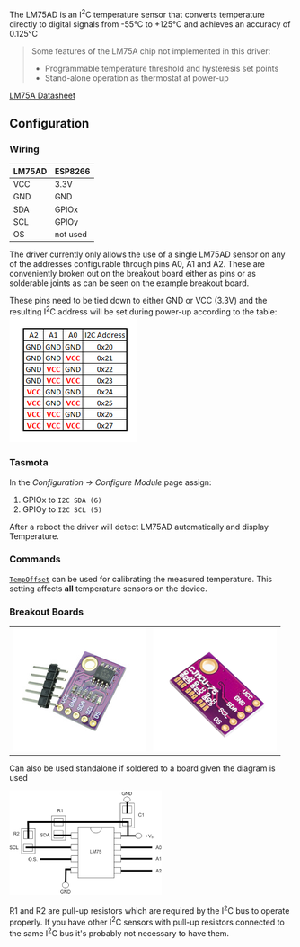 The LM75AD is an I<sup>2</sup>C temperature sensor that converts temperature directly to digital signals from -55°C to +125°C and achieves an accuracy of 0.125°C

>Some features of the LM75A chip not implemented in this driver:   
>-  Programmable temperature threshold and hysteresis set points 
>- Stand-alone operation as thermostat at power-up 

[LM75A Datasheet](https://www.nxp.com/docs/en/data-sheet/LM75A.pdf)

## Configuration
### Wiring
| LM75AD   | ESP8266 |
|---|---|
|VCC   |3.3V
|GND   |GND   
|SDA   | GPIOx
|SCL   | GPIOy
|OS    | not used

The driver currently only allows the use of a single LM75AD sensor on any of the addresses configurable through pins A0, A1 and A2. These are conveniently broken out on the breakout board either as pins or as solderable joints as can be seen on the example breakout board.

These pins need to be tied down to either GND or VCC (3.3V) and the resulting I<sup>2</sup>C address will be set during power-up according to the table: ![Address MAP](https://github.com/andrethomas/images/raw/master/lm75ad/Address_Map.png)

### Tasmota 
In the _Configuration -> Configure Module_ page assign:
1. GPIOx to `I2C SDA (6)`
2. GPIOy to `I2C SCL (5)`

After a reboot the driver will detect LM75AD automatically and display Temperature.

### Commands
[`TempOffset`](commands#tempoffset) can be used for calibrating the measured temperature. This setting affects **all** temperature sensors on the device.

### Breakout Boards

<table border="0"><tr><td><img src="https://github.com/andrethomas/images/raw/master/lm75ad/board_lm75ad_top.png"></img></td><td><img src="https://github.com/andrethomas/images/raw/master/lm75ad/board_lm75ad_bot.png" width=220></td></tr></table>


Can also be used standalone if soldered to a board given the diagram is used

![Circuit](https://github.com/andrethomas/images/raw/master/lm75ad/SimpleCircuit.png)

R1 and R2 are pull-up resistors which are required by the I<sup>2</sup>C bus to operate properly. If you have other I<sup>2</sup>C sensors with pull-up resistors connected to the same I<sup>2</sup>C bus it's probably not necessary to have them.
